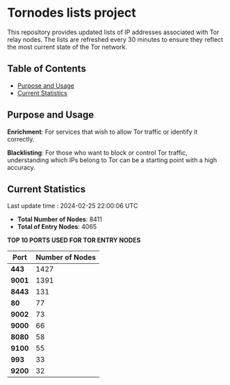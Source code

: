# Tornodes lists project

This repository provides updated lists of IP addresses associated with Tor relay nodes. The lists are refreshed every 30 minutes to ensure they reflect the most current state of the Tor network.

## Table of Contents

- [Purpose and Usage](#purpose-and-usage)
- [Current Statistics](#current-statistics)


## Purpose and Usage

**Enrichment**: For services that wish to allow Tor traffic or identify it correctly.

**Blacklisting**: For those who want to block or control Tor traffic, understanding which IPs belong to Tor can be a starting point with a high accuracy.

## Current Statistics

Last update time : 2024-02-25 22:00:06 UTC

- **Total Number of Nodes**: 8411
- **Total of Entry Nodes**: 4065

**TOP 10 PORTS USED FOR TOR ENTRY NODES**

| **Port** | **Number of Nodes** |
|------|-----------------|
| **443**   | 1427  |
| **9001**   | 1391  |
| **8443**   | 131  |
| **80**   | 77  |
| **9002**   | 73  |
| **9000**   | 66  |
| **8080**   | 58  |
| **9100**   | 55  |
| **993**   | 33  |
| **9200**   | 32  |

